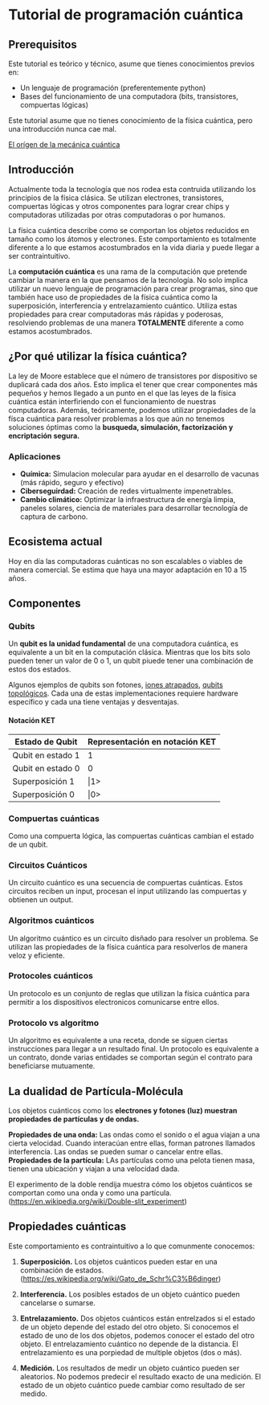 # Tutorial de programación cuántica
## Prerequisitos

Este tutorial es teórico y técnico, asume que tienes conocimientos previos en:
- Un lenguaje de programación (preferentemente python)
- Bases del funcionamiento de una computadora (bits, transistores, compuertas lógicas)

Este tutorial asume que no tienes conocimiento de la física cuántica, pero una introducción nunca cae mal.

[El orígen de la mecánica cuántica](https://www.youtube.com/watch?v=g_IaVepNDT4)

## Introducción

Actualmente toda la tecnología que nos rodea esta contruida utilizando los principios de la física clásica. Se utilizan electrones, transistores, compuertas lógicas y otros componentes para lograr crear chips y computadoras utilizadas por otras computadoras o por humanos.

La física cuántica describe como se comportan los objetos reducidos en tamaño como los átomos y electrones. Este comportamiento es totalmente diferente a lo que estamos acostumbrados en la vida diaria y puede llegar a ser contraintuitivo.

La **computación cuántica** es una rama de la computación que pretende cambiar la manera en la que pensamos de la tecnología. No solo implica utilizar un nuevo lenguaje de programación para crear programas, sino que también hace uso de propiedades de la física cuántica como la superposición, interferencia y entrelazamiento cuántico. Utiliza estas propiedades para crear computadoras más rápidas y poderosas, resolviendo problemas de una manera **TOTALMENTE** diferente a como estamos acostumbrados.

## ¿Por qué utilizar la física cuántica?
La ley de Moore establece que el número de transistores por dispositivo se duplicará cada dos años. Esto implica el tener que crear componentes más pequeños y hemos llegado a un punto en el que las leyes de la física cuántica están interfiriendo con el funcionamiento de nuestras computadoras. Además, teóricamente, podemos utilizar propiedades de la físca cuántica para resolver problemas a los que aún no tenemos soluciones óptimas como la **busqueda, simulación, factorización y encriptación segura.**

### Aplicaciones
- **Química:** Simulacion molecular para ayudar en el desarrollo de vacunas (más rápido, seguro y efectivo)
- **Ciberseguirdad:** Creación de redes virtualmente impenetrables.
- **Cambio climático:** Optimizar la infraestructura de energía limpia, paneles solares, ciencia de materiales para desarrollar tecnología de captura de carbono.

## Ecosistema actual

Hoy en día las computadoras cuánticas no son escalables o viables de manera comercial. Se estima que haya una mayor adaptación en 10 a 15 años.


## Componentes

### Qubits

Un **qubit es la unidad fundamental** de una computadora cuántica, es equivalente a un bit en la computación clásica. Mientras que los bits solo pueden tener un valor de 0 o 1, un qubit piuede tener una combinación de estos dos estados.

Algunos ejemplos de qubits son fotones, [iones atrapados](https://es.wikipedia.org/wiki/Trampa_i%C3%B3nica), [qubits topológicos](https://mundocontact.com/microsoft-desarrolla-el-primer-qubit-topologico/). Cada una de estas implementaciones requiere hardware específico y cada una tiene ventajas y desventajas.

#### Notación KET
| Estado de Qubit | Representación en notación KET  |
|-------------------|------|
| Qubit en estado 1 | 1    |
| Qubit en estado 0 | 0    |
| Superposición 1   | \|1> |
| Superposición 0   | \|0> |

### Compuertas cuánticas

Como una compuerta lógica, las compuertas cuánticas cambian el estado de un qubit. 

### Circuitos Cuánticos

Un circuito cuántico es una secuencia de compuertas cuánticas. Estos circuitos reciben un input, procesan el input utilizando las compuertas y obtienen un output.

### Algoritmos cuánticos

Un algoritmo cuántico es un circuito disñado para resolver un problema. Se utilizan las propiedades de la  física cuántica para resolverlos de manera veloz y eficiente.

### Protocoles cuánticos
Un protocolo es un conjunto de reglas que utilizan la física cuántica para permitir a los dispositivos electronicos comunicarse entre ellos.

### Protocolo vs algoritmo

Un algoritmo es equivalente a una receta, donde se siguen ciertas instrucciones para llegar a un resultado final. Un protocolo es equivalente a un contrato, donde varias entidades se comportan según el contrato para beneficiarse mutuamente.

## La dualidad de Partícula-Molécula

Los objetos cuánticos como los **electrones y fotones (luz) muestran propiedades de partículas y de ondas.**

**Propiedades de una onda:** Las ondas como el sonido o el agua viajan a una cierta velocidad. Cuando interacúan entre ellas, forman patrones llamados interferencia. Las ondas se pueden sumar o cancelar entre ellas.
**Propiedades de la partícula:** LAs partículas como una pelota tienen masa, tienen una ubicación y viajan a una velocidad dada.

El experimento de la doble rendija muestra cómo los objetos cuánticos se comportan como una onda y como una partícula. (https://en.wikipedia.org/wiki/Double-slit_experiment)


## Propiedades cuánticas

Este comportamiento es contraintuitivo a lo que comunmente conocemos:

1. **Superposición.** Los objetos cuánticos pueden estar en una combinación de estados. (https://es.wikipedia.org/wiki/Gato_de_Schr%C3%B6dinger)

2. **Interferencia.** Los posibles estados de un objeto cuántico pueden cancelarse o sumarse. 

3. **Entrelazamiento.** Dos objetos cuánticos están entrelzados si el estado de un objeto depende del estado del otro objeto. Si conocemos el estado de uno de los dos objetos, podemos conocer el estado del otro objeto. El entrelazamiento cuántico no depende de la distancia. El entrelazamiento es una porpiedad de multiple objetos (dos o más).

4. **Medición.** Los resultados de medir un objeto cuántico pueden ser aleatorios. No podemos predecir el resultado exacto de una medición. El estado de un objeto cuántico puede cambiar como resultado de ser medido.



